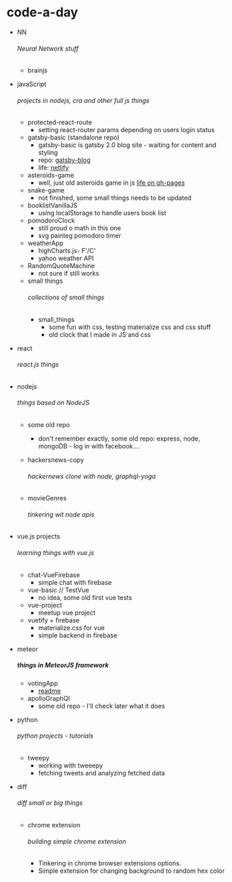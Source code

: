 # code-a-day
* NN
    ###### Neural Network stuff
    * brainjs 

* javaScript
    ###### projects in nodejs, cra and other full js things
    * protected-react-route
        * setting react-router params depending on users login status
    * gatsby-basic (standalone repo)
        * gatsby-basic is gatsby 2.0 blog site - waiting for content and styling
        * repo: [gatsby-blog](https://github.com/the-J/Blog)
        * life: [netlify](https://determined-goodall-008bfe.netlify.com/blog)
    * asteroids-game
        * well, just old asteroids game in js [life on gh-pages](https://the-j.github.io/code-a-day/)
    * snake-game
        * not finished, some small things needs to be updated
    * booklistVanillaJS
        * using localStorage to handle users book list
    * pomodoroClock
        * still proud o math in this one
        * svg painteg pomodoro timer
    * weatherApp
        * highCharts.js- F'/C'
        * yahoo weather API
    * RandomQuoteMachine
        * not sure if still works    
    * small things
        ###### collections of small things
        * small_things
            * some fun with css, testing materialize css and css stuff
            * old clock that I made in JS and css

* react
    ###### react.js things

    
* nodejs
    ###### things based on NodeJS
    * some old repo
        * don't remember exactly, some old repo: express, node, mongoDB - log in with facebook....

    * hackersnews-copy
        ###### hackernews clone with node, graphql-yoga

    * movieGenres
        ###### tinkering wit node apis


* vue.js projects
    ###### learning things with vue.js
    * chat-VueFirebase
        * simple chat with firebase
    * vue-basic // TestVue
        * no idea, some old first vue tests
    * vue-project
        * meetup vue project   
    * vuetify + firebase
        * materialize.css for vue
        * simple backend in firebase     
                    
* meteor
    ##### things in MeteorJS framework
    * votingApp
        * [readme](meteor/votingApp)
    * apolloGraphQl
        * some old repo - I'll check later what it does
    
* python
    ###### python projects - tutorials
    * tweepy
        * working with tweeepy
        * fetching tweets and analyzing fetched data
* diff
    ###### diff small or big things
    * chrome extension
        ###### building simple chrome extension
        * Tinkering in chrome browser extensions options.
        * Simple extension for changing background to random hex color